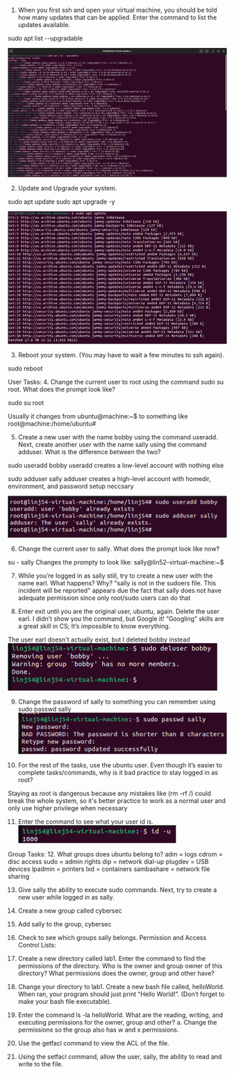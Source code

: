 
1. When you first ssh and open your virtual machine, you should be told
how many updates that can be applied. Enter the command to list the
updates available.

sudo apt list --upgradable

![alt text](image.png)


2. Update and Upgrade your system.

sudo apt update
sudo apt upgrade -y

![alt text](image-1.png)


3. Reboot your system. (You may have to wait a few minutes to ssh
again).

sudo reboot



User Tasks:
4. Change the current user to root using the command sudo su root.
What does the prompt look like?

sudo su root

Usually it changes from ubuntu@machine:~$ to something like root@machine:/home/ubuntu#



5. Create a new user with the name bobby using the command useradd.
Next, create another user with the name sally using the command
adduser. What is the difference between the two?

sudo useradd bobby
useradd creates a low-level account with nothing else

sudo adduser sally
adduser creates a high-level account with homedir, environment, and password setup neccsary

![alt text](image-2.png)

6. Change the current user to sally. What does the prompt look like now?

su - sally
Changes the prompty to look like: sally@lin52-virtual-machine:~$


7. While you’re logged in as sally still, try to create a new user with the
name earl. What happens? Why?
"sally is not in the sudoers file. This incident will be reported" appears due the fact that sally does not have adequate permission since only root/sudo users can do that


8. Enter exit until you are the original user, ubuntu, again. Delete the
user earl. I didn’t show you the command, but Google it! “Googling”
skills are a great skill in CS; It’s impossible to know everything.

The user earl doesn't actually exist, but I deleted bobby instead
![alt text](image-3.png)


9. Change the password of sally to something you can remember using
sudo passwd sally
![alt text](image-4.png)

10. For the rest of the tasks, use the ubuntu user. Even though it’s easier
to complete tasks/commands, why is it bad practice to stay logged in
as root?

Staying as root is dangerous because any mistakes like (rm -rf /) could break the whole system, so it's better practice to work as a normal user and only use higher privilege when necessary

11. Enter the command to see what your user id is.
![alt text](image-5.png)


Group Tasks:
12. What groups does ubuntu belong to?
adm = logs
cdrom = disc access
sudo = admin rights
dip = network dial-up
plugdev = USB devices
lpadmin = printers
lxd = containers
sambashare = network file sharing

13. Give sally the ability to execute sudo commands. Next, try to create a
new user while logged in as sally.


14. Create a new group called cybersec


15. Add sally to the group, cybersec


16. Check to see which groups sally belongs.
Permission and Access Control Lists:


17. Create a new directory called lab1. Enter the command to find the
permissions of the directory. Who is the owner and group owner of this
directory? What permissions does the owner, group and other have?


18. Change your directory to lab1. Create a new bash file called,
helloWorld. When ran, your program should just print “Hello World!”.
(Don’t forget to make your bash file executable).


19. Enter the command ls -la helloWorld. What are the reading, writing,
and executing permissions for the owner, group and other?
a. Change the permissions so the group also has w and x permissions.


20. Use the getfacl command to view the ACL of the file.


21. Using the setfacl command, allow the user, sally, the ability to read
and write to the file. 
